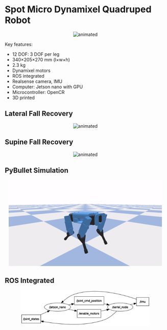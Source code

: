 # Spot Micro Dynamixel Quadruped Robot

<p align="center">
  <img src="images/walking.gif" alt="animated" />
</p>

Key features:
* 12 DOF: 3 DOF per leg
* 340×205×270 mm (l×w×h)
* 2.3 kg
* Dynamixel motors
* ROS integrated 
* Realsense camera, IMU
* Computer: Jetson nano with GPU
* Microcontroller: OpenCR 
* 3D printed

## Lateral Fall Recovery
<p align="center">
  <img src="images/side_recovery.gif" alt="animated" />
</p>

## Supine Fall Recovery
<p align="center">
  <img src="images/fall_recovery.gif" alt="animated" />
</p>

## PyBullet Simulation
<p align="center">
  <img src="images/inverted_leg.gif" alt="animated" />
</p>

## ROS Integrated
<p align="center">
  <img src="images/rosgraph.png" width="400" alt="animated" />
</p>
